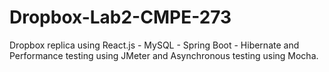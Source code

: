 # Dropbox-Lab2-CMPE-273
Dropbox replica using React.js - MySQL - Spring Boot - Hibernate and Performance testing using JMeter and Asynchronous testing using Mocha.
